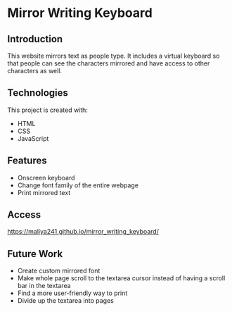 # Mirror Writing Keyboard

## Introduction
This website mirrors text as people type. It includes a virtual keyboard so that people can see the characters mirrored and have access to other characters as well.

## Technologies
This project is created with: 
* HTML
* CSS
* JavaScript

## Features
* Onscreen keyboard 
* Change font family of the entire webpage
* Print mirrored text


## Access
https://maliya241.github.io/mirror_writing_keyboard/

## Future Work
* Create custom mirrored font
* Make whole page scroll to the textarea cursor instead of having a scroll bar in the textarea
* Find a more user-friendly way to print
* Divide up the textarea into pages

